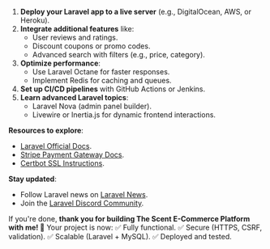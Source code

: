 1. **Deploy your Laravel app to a live server** (e.g., DigitalOcean, AWS, or Heroku).
2. **Integrate additional features** like:
   - User reviews and ratings.
   - Discount coupons or promo codes.
   - Advanced search with filters (e.g., price, category).
3. **Optimize performance**:
   - Use Laravel Octane for faster responses.
   - Implement Redis for caching and queues.
4. **Set up CI/CD pipelines** with GitHub Actions or Jenkins.
5. **Learn advanced Laravel topics**:
   - Laravel Nova (admin panel builder).
   - Livewire or Inertia.js for dynamic frontend interactions.

**Resources to explore**:
- [Laravel Official Docs](https://laravel.com/docs/10.x).
- [Stripe Payment Gateway Docs](https://stripe.com/docs).
- [Certbot SSL Instructions](https://certbot.eff.org/).

**Stay updated**:
- Follow Laravel news on [Laravel News](https://laravel-news.com/).
- Join the [Laravel Discord Community](https://discord.com/invite/laravel).

If you're done, **thank you for building The Scent E-Commerce Platform with me! 🎉** Your project is now:
✅ Fully functional.
✅ Secure (HTTPS, CSRF, validation).
✅ Scalable (Laravel + MySQL).
✅ Deployed and tested.
